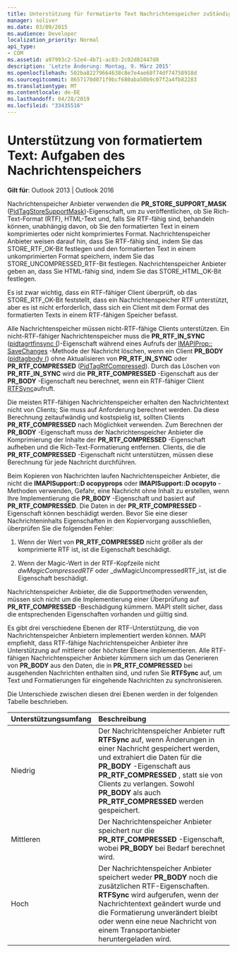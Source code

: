 ```yaml
---
title: Unterstützung für formatierte Text Nachrichtenspeicher zuStändigkeiten
manager: soliver
ms.date: 03/09/2015
ms.audience: Developer
localization_priority: Normal
api_type:
- COM
ms.assetid: a97993c2-52e4-4b71-ac03-2c02d82447d8
description: 'Letzte Änderung: Montag, 9. März 2015'
ms.openlocfilehash: 502ba82279664638c8e7e4ae68f74df74758918d
ms.sourcegitcommit: 8657170d071f9bcf680aba50b9c07f2a4fb82283
ms.translationtype: MT
ms.contentlocale: de-DE
ms.lasthandoff: 04/28/2019
ms.locfileid: "33435516"
---
```

# <a name="supporting-formatted-text-message-store-responsibilities"></a>Unterstützung von formatiertem Text: Aufgaben des Nachrichtenspeichers

  
  
**Gilt für**: Outlook 2013 | Outlook 2016 
  
Nachrichtenspeicher Anbieter verwenden die **PR_STORE_SUPPORT_MASK** ([PidTagStoreSupportMask](pidtagstoresupportmask-canonical-property.md))-Eigenschaft, um zu veröffentlichen, ob Sie Rich-Text-Format (RTF), HTML-Text und, falls Sie RTF-fähig sind, behandeln können, unabhängig davon, ob Sie den formatierten Text in einem komprimiertes oder nicht komprimiertes Format. Nachrichtenspeicher Anbieter weisen darauf hin, dass Sie RTF-fähig sind, indem Sie das STORE_RTF_OK-Bit festlegen und den formatierten Text in einem unkomprimierten Format speichern, indem Sie das STORE_UNCOMPRESSED_RTF-Bit festlegen. Nachrichtenspeicher Anbieter geben an, dass Sie HTML-fähig sind, indem Sie das STORE_HTML_OK-Bit festlegen.
  
Es ist zwar wichtig, dass ein RTF-fähiger Client überprüft, ob das STORE_RTF_OK-Bit feststellt, dass ein Nachrichtenspeicher RTF unterstützt, aber es ist nicht erforderlich, dass sich ein Client mit dem Format des formatierten Texts in einem RTF-fähigen Speicher befasst. 
  
Alle Nachrichtenspeicher müssen nicht-RTF-fähige Clients unterstützen. Ein nicht-RTF-fähiger Nachrichtenspeicher muss die **PR_RTF_IN_SYNC** ([pidtagrtfinsync (](pidtagrtfinsync-canonical-property.md))-Eigenschaft während eines Aufrufs der [IMAPIProp:: SaveChanges](imapiprop-savechanges.md) -Methode der Nachricht löschen, wenn ein Client **PR_BODY** ([pidtagbody (](pidtagbody-canonical-property.md)) ohne Aktualisieren von **PR_RTF_IN_SYNC** oder **PR_RTF_COMPRESSED** ([PidTagRtfCompressed](pidtagrtfcompressed-canonical-property.md)). Durch das Löschen von **PR_RTF_IN_SYNC** wird die **PR_RTF_COMPRESSED** -Eigenschaft aus der **PR_BODY** -Eigenschaft neu berechnet, wenn ein RTF-fähiger Client [RTFSync](rtfsync.md)aufruft. 
  
Die meisten RTF-fähigen Nachrichtenspeicher erhalten den Nachrichtentext nicht von Clients; Sie muss auf Anforderung berechnet werden. Da diese Berechnung zeitaufwändig und kostspielig ist, sollten Clients **PR_RTF_COMPRESSED** nach Möglichkeit verwenden. Zum Berechnen der **PR_BODY** -Eigenschaft muss der Nachrichtenspeicher Anbieter die Komprimierung der Inhalte der **PR_RTF_COMPRESSED** -Eigenschaft aufheben und die Rich-Text-Formatierung entfernen. Clients, die die **PR_RTF_COMPRESSED** -Eigenschaft nicht unterstützen, müssen diese Berechnung für jede Nachricht durchführen. 
  
Beim Kopieren von Nachrichten laufen Nachrichtenspeicher Anbieter, die nicht die **IMAPISupport::D ocopyprops** oder **IMAPISupport::D ocopyto** -Methoden verwenden, Gefahr, eine Nachricht ohne Inhalt zu erstellen, wenn Ihre Implementierung die **PR_BODY** -Eigenschaft und basiert auf **PR_RTF_COMPRESSED**. Die Daten in der **PR_RTF_COMPRESSED** -Eigenschaft können beschädigt werden. Bevor Sie eine dieser Nachrichteninhalts Eigenschaften in den Kopiervorgang ausschließen, überprüfen Sie die folgenden Fehler: 
  
1. Wenn der Wert von **PR_RTF_COMPRESSED** nicht größer als der komprimierte RTF ist, ist die Eigenschaft beschädigt. 
    
2. Wenn der Magic-Wert in der RTF-Kopfzeile nicht _dwMagicCompressedRTF_ oder _dwMagicUncompressedRTF_ist, ist die Eigenschaft beschädigt.
    
Nachrichtenspeicher Anbieter, die die Supportmethoden verwenden, müssen sich nicht um die Implementierung einer Überprüfung auf **PR_RTF_COMPRESSED** -Beschädigung kümmern. MAPI stellt sicher, dass die entsprechenden Eigenschaften vorhanden und gültig sind. 
  
Es gibt drei verschiedene Ebenen der RTF-Unterstützung, die von Nachrichtenspeicher Anbietern implementiert werden können. MAPI empfiehlt, dass RTF-fähige Nachrichtenspeicher Anbieter ihre Unterstützung auf mittlerer oder höchster Ebene implementieren. Alle RTF-fähigen Nachrichtenspeicher Anbieter kümmern sich um das Generieren von **PR_BODY** aus den Daten, die in **PR_RTF_COMPRESSED** bei ausgehenden Nachrichten enthalten sind, und rufen Sie **RTFSync** auf, um Text und Formatierungen für eingehende Nachrichten zu synchronisieren. 
  
Die Unterschiede zwischen diesen drei Ebenen werden in der folgenden Tabelle beschrieben. 
  
|**Unterstützungsumfang**|**Beschreibung**|
|:-----|:-----|
|Niedrig  <br/> |Der Nachrichtenspeicher Anbieter ruft **RTFSync** auf, wenn Änderungen in einer Nachricht gespeichert werden, und extrahiert die Daten für die **PR_BODY** -Eigenschaft aus **PR_RTF_COMPRESSED** , statt sie von Clients zu verlangen. Sowohl **PR_BODY** als auch **PR_RTF_COMPRESSED** werden gespeichert.  <br/> |
|Mittleren  <br/> |Der Nachrichtenspeicher Anbieter speichert nur die **PR_RTF_COMPRESSED** -Eigenschaft, wobei **PR_BODY** bei Bedarf berechnet wird.  <br/> |
|Hoch  <br/> |Der Nachrichtenspeicher Anbieter speichert weder **PR_BODY** noch die zusätzlichen RTF-Eigenschaften. **RTFSync** wird aufgerufen, wenn der Nachrichtentext geändert wurde und die Formatierung unverändert bleibt oder wenn eine neue Nachricht von einem Transportanbieter heruntergeladen wird.  <br/> |
   

